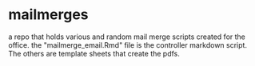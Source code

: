 # mailmerges
a repo that holds various and random mail merge scripts created for the office.
the "mailmerge_email.Rmd" file is the controller markdown script. The others are template sheets that create the pdfs.
